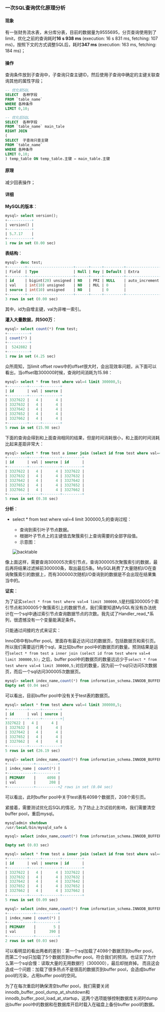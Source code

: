 ### 一次SQL查询优化原理分析

#### 现象

有一张财务流水表，未分库分表，目前的数据量为9555695，分页查询使用到了limit，优化之前的查询耗时**16 s 938 ms** (execution: 16 s 831 ms, fetching: 107 ms)，按照下文的方式调整SQL后，耗时**347 ms** (execution: 163 ms, fetching: 184 ms)；

#### 操作

查询条件放到子查询中，子查询只查主键ID，然后使用子查询中确定的主键关联查询其他的属性字段；

```sql
-- 优化前SQL
SELECT  各种字段
FROM `table_name`
WHERE 各种条件
LIMIT 0,10;
```

```sql
-- 优化后SQL
SELECT  各种字段
FROM `table_name` main_tale
RIGHT JOIN 
(
SELECT  子查询只查主键
FROM `table_name`
WHERE 各种条件
LIMIT 0,10;
) temp_table ON temp_table.主键 = main_table.主键
```

#### 原理

减少回表操作；

#### 详细

**MySQL的版本**：

```sql
mysql> select version();
+-----------+
| version() |
+-----------+
| 5.7.17    |
+-----------+
1 row in set (0.00 sec)
```

**表结构**：

```sql
mysql> desc test;
+--------+---------------------+------+-----+---------+----------------+
| Field  | Type                | Null | Key | Default | Extra          |
+--------+---------------------+------+-----+---------+----------------+
| id     | bigint(20) unsigned | NO   | PRI | NULL    | auto_increment |
| val    | int(10) unsigned    | NO   | MUL | 0       |                |
| source | int(10) unsigned    | NO   |     | 0       |                |
+--------+---------------------+------+-----+---------+----------------+
3 rows in set (0.00 sec)
```

其中，id为自增主键，val为非唯一索引。

**灌入大量数据，共500万**：

```sql
mysql> select count(*) from test;
+----------+
| count(*) |
+----------+
|  5242882 |
+----------+
1 row in set (4.25 sec)
```

众所周知，当limit offset rows中的offset很大时，会出现效率问题，从下面可以看出，当offset取300000时候，查询时间消耗为15.98：

```sql
mysql> select * from test where val=4 limit 300000,5;
+---------+-----+--------+
| id      | val | source |
+---------+-----+--------+
| 3327622 |   4 |      4 |
| 3327632 |   4 |      4 |
| 3327642 |   4 |      4 |
| 3327652 |   4 |      4 |
| 3327662 |   4 |      4 |
+---------+-----+--------+
5 rows in set (15.98 sec)
```

下面的查询会得到和上面查询相同的结果，但是时间消耗很小，和上面的时间消耗比起来差距非常大：

```sql
mysql> select * from test a inner join (select id from test where val=4 limit 300000,5) b on a.id=b.id;
+---------+-----+--------+---------+
| id      | val | source | id      |
+---------+-----+--------+---------+
| 3327622 |   4 |      4 | 3327622 |
| 3327632 |   4 |      4 | 3327632 |
| 3327642 |   4 |      4 | 3327642 |
| 3327652 |   4 |      4 | 3327652 |
| 3327662 |   4 |      4 | 3327662 |
+---------+-----+--------+---------+
5 rows in set (0.38 sec)
```

**分析**：

- select * from test where val=4 limit 300000,5;的查询过程：

  - 查询到索引叶子节点数据。
  - 根据叶子节点上的主键值去聚簇索引上查询需要的全部字段值。
  - 示意图：

  ![backtable](http://image.augustrush8.com/images/backtable.jpg)

像上面这样，需要查询300005次索引节点，查询300005次聚簇索引的数据，最后再将结果过滤掉前300000条，取出最后5条。MySQL耗费了大量随机I/O在查询聚簇索引的数据上，而有300000次随机I/O查询到的数据是不会出现在结果集当中的。

**证实**：

为了证实`select * from test where val=4 limit 300000,5`是扫描300005个索引节点和300005个聚簇索引上的数据节点，我们需要知道MySQL有没有办法统计在一个sql中通过索引节点查询数据节点的次数。我先试了Handler_read_*系列，很遗憾没有一个变量能满足条件。

只能通过间接的方式来证实：

InnoDB中有buffer pool。里面存有最近访问过的数据页，包括数据页和索引页。所以我们需要运行两个sql，来比较buffer pool中的数据页的数量。预测结果是运行`select * from test a inner join (select id from test where val=4 limit 300000,5);` 之后，buffer pool中的数据页的数量远远少于`select * from test where val=4 limit 300000,5;`对应的数量，因为前一个sql只访问5次数据页，而后一个sql访问300005次数据页。

```sql
mysql> select index_name,count(*) from information_schema.INNODB_BUFFER_PAGE where INDEX_NAME in('val','primary') and TABLE_NAME like '%test%' group by index_name;
Empty set (0.04 sec)
```

可以看出，目前buffer pool中没有关于test表的数据页。

```sql
mysql> select * from test where val=4 limit 300000,5;
+---------+-----+--------+
| id      | val | source |
+---------+-----+--------+| 
3327622 |   4 |      4 |
| 3327632 |   4 |      4 |
| 3327642 |   4 |      4 |
| 3327652 |   4 |      4 |
| 3327662 |   4 |      4 |
+---------+-----+--------+
5 rows in set (26.19 sec)

mysql> select index_name,count(*) from information_schema.INNODB_BUFFER_PAGE where INDEX_NAME in('val','primary') and TABLE_NAME like '%test%' group by index_name;
+------------+----------+
| index_name | count(*) |
+------------+----------+
| PRIMARY    |     4098 |
| val        |      208 |
+------------+----------+2 rows in set (0.04 sec)
```

可以看出，此时buffer pool中关于test表有4098个数据页，208个索引页。

紧接着，需要测试优化后SQL的情况，为了防止上次试验的影响，我们需要清空buffer pool，重启mysql。

```sql
mysqladmin shutdown
/usr/local/bin/mysqld_safe &
```

```sql
mysql> select index_name,count(*) from information_schema.INNODB_BUFFER_PAGE where INDEX_NAME in('val','primary') and TABLE_NAME like '%test%' group by index_name;

Empty set (0.03 sec)
```

```sql
mysql> select * from test a inner join (select id from test where val=4 limit 300000,5) b on a.id=b.id;
+---------+-----+--------+---------+
| id      | val | source | id      |
+---------+-----+--------+---------+
| 3327622 |   4 |      4 | 3327622 |
| 3327632 |   4 |      4 | 3327632 |
| 3327642 |   4 |      4 | 3327642 |
| 3327652 |   4 |      4 | 3327652 |
| 3327662 |   4 |      4 | 3327662 |
+---------+-----+--------+---------+
5 rows in set (0.09 sec)

mysql> select index_name,count(*) from information_schema.INNODB_BUFFER_PAGE where INDEX_NAME in('val','primary') and TABLE_NAME like '%test%' group by index_name;
+------------+----------+
| index_name | count(*) |
+------------+----------+
| PRIMARY    |        5 |
| val        |      390 |
+------------+----------+
2 rows in set (0.03 sec)
```

可以看明显的看出两者的差别：第一个sql加载了4098个数据页到buffer pool，而第二个sql只加载了5个数据页到buffer pool。符合我们的预测。也证实了为什么第一个sql会慢：读取大量的无用数据行（300000），最后却抛弃掉。
 而且这会造成一个问题：加载了很多热点不是很高的数据页到buffer pool，会造成buffer pool的污染，占用buffer pool的空间。  

为了在每次重启时确保清空buffer pool，我们需要关闭innodb_buffer_pool_dump_at_shutdown和innodb_buffer_pool_load_at_startup，这两个选项能够控制数据库关闭时dump出buffer pool中的数据和在数据库开启时载入在磁盘上备份buffer pool的数据。

